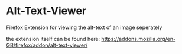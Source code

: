 # Alt-Text-Viewer
Firefox Extension for viewing the alt-text of an image seperately

the extension itself can be found here:
https://addons.mozilla.org/en-GB/firefox/addon/alt-text-viewer/
